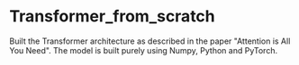 # Transformer_from_scratch
Built the Transformer architecture as described in the paper "Attention is All You Need". The model is built purely using Numpy, Python and PyTorch.
